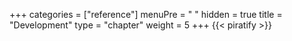 +++
categories = ["reference"]
menuPre = "<i class='fa-fw fas fa-code-pull-request'></i> "
hidden = true
title = "Development"
type = "chapter"
weight = 5
+++
{{< piratify >}}